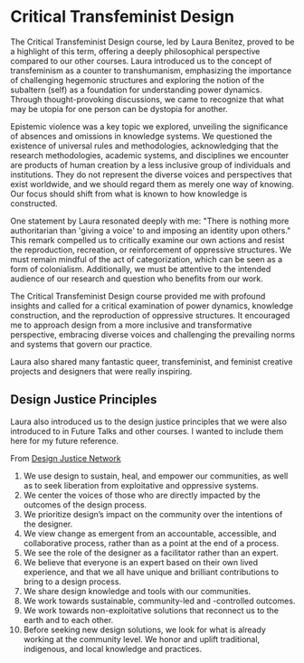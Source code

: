# Critical Transfeminist Design  

The Critical Transfeminist Design course, led by Laura Benitez, proved to be a highlight of this term, offering a deeply philosophical perspective compared to our other courses. Laura introduced us to the concept of transfeminism as a counter to transhumanism, emphasizing the importance of challenging hegemonic structures and exploring the notion of the subaltern (self) as a foundation for understanding power dynamics. Through thought-provoking discussions, we came to recognize that what may be utopia for one person can be dystopia for another.  

Epistemic violence was a key topic we explored, unveiling the significance of absences and omissions in knowledge systems. We questioned the existence of universal rules and methodologies, acknowledging that the research methodologies, academic systems, and disciplines we encounter are products of human creation by a less inclusive group of individuals and institutions. They do not represent the diverse voices and perspectives that exist worldwide, and we should regard them as merely one way of knowing. Our focus should shift from what is known to how knowledge is constructed.  

One statement by Laura resonated deeply with me: "There is nothing more authoritarian than 'giving a voice' to and imposing an identity upon others." This remark compelled us to critically examine our own actions and resist the reproduction, recreation, or reinforcement of oppressive structures. We must remain mindful of the act of categorization, which can be seen as a form of colonialism. Additionally, we must be attentive to the intended audience of our research and question who benefits from our work.  

The Critical Transfeminist Design course provided me with profound insights and called for a critical examination of power dynamics, knowledge construction, and the reproduction of oppressive structures. It encouraged me to approach design from a more inclusive and transformative perspective, embracing diverse voices and challenging the prevailing norms and systems that govern our practice.  


Laura also shared many fantastic queer, transfeminist, and feminist creative projects and designers that were really inspiring.   

## Design Justice Principles  

Laura also introduced us to the design justice principles that we were also introduced to in Future Talks and other courses. I wanted to include them here for my future reference. 

From [Design Justice Network](https://designjustice.org/read-the-principles)  

1. We use design to sustain, heal, and empower our communities, as well as to seek liberation from exploitative and oppressive systems.  
2. We center the voices of those who are directly impacted by the outcomes of the design process.  
3. We prioritize design’s impact on the community over the intentions of the designer.  
4. We view change as emergent from an accountable, accessible, and collaborative process, rather than as a point at the end of a process.  
5. We see the role of the designer as a facilitator rather than an expert.  
6. We believe that everyone is an expert based on their own lived experience, and that we all have unique and brilliant contributions to bring to a design process.  
7. We share design knowledge and tools with our communities.  
8. We work towards sustainable, community-led and -controlled outcomes.  
9. We work towards non-exploitative solutions that reconnect us to the earth and to each other.  
10. Before seeking new design solutions, we look for what is already working at the community level. We honor and uplift traditional, indigenous, and local knowledge and practices.  
